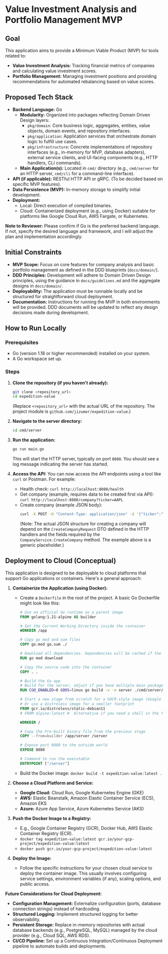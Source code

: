 # Value Investment Analysis and Portfolio Management MVP

## Goal

This application aims to provide a Minimum Viable Product (MVP) for tools related to:
*   **Value Investment Analysis:** Tracking financial metrics of companies and calculating value investment scores.
*   **Portfolio Management:** Managing investment positions and providing recommendations for automated rebalancing based on value scores.

## Proposed Tech Stack

*   **Backend Language:** Go
    *   **Modularity:** Organized into packages reflecting Domain Driven Design layers:
        *   `pkg/domain`: Core business logic, aggregates, entities, value objects, domain events, and repository interfaces.
        *   `pkg/application`: Application services that orchestrate domain logic to fulfill use cases.
        *   `pkg/infrastructure`: Concrete implementations of repository interfaces (e.g., in-memory for MVP, database adapters), external service clients, and UI-facing components (e.g., HTTP handlers, CLI commands).
    *   **Main Application(s):** Located in `cmd/` directory (e.g., `cmd/server` for an HTTP server, `cmd/cli` for a command-line interface).
*   **API (if applicable):** RESTful HTTP API or gRPC. (To be decided based on specific MVP features).
*   **Data Persistence (MVP):** In-memory storage to simplify initial development.
*   **Deployment:**
    *   Local: Direct execution of compiled binaries.
    *   Cloud: Containerized deployment (e.g., using Docker) suitable for platforms like Google Cloud Run, AWS Fargate, or Kubernetes.

**Note to Reviewer:** Please confirm if Go is the preferred backend language. If not, specify the desired language and framework, and I will adjust the plan and implementation accordingly.

## Initial Constraints

*   **MVP Scope:** Focus on core features for company analysis and basic portfolio management as defined in the DDD blueprints (`docs/domain/`).
*   **DDD Principles:** Development will adhere to Domain Driven Design principles, using the guidance in `docs/guidelines.md` and the aggregate designs in `docs/domain/`.
*   **Deployability:** The application must be runnable locally and be structured for straightforward cloud deployment.
*   **Documentation:** Instructions for running the MVP in both environments will be provided. DDD documents will be updated to reflect any design decisions made during development.

## How to Run Locally

### Prerequisites
*   Go (version 1.18 or higher recommended) installed on your system.
*   A Go workspace set up.

### Steps
1.  **Clone the repository (if you haven't already):**
    ```bash
    git clone <repository_url>
    cd expedition-value 
    ```
    (Replace `<repository_url>` with the actual URL of the repository. The project module is `github.com/jizumer/expedition-value`.)

2.  **Navigate to the server directory:**
    ```bash
    cd cmd/server
    ```

3.  **Run the application:**
    ```bash
    go run main.go
    ```
    This will start the HTTP server, typically on port `8080`. You should see a log message indicating the server has started.

4.  **Access the API:**
    You can now access the API endpoints using a tool like `curl` or Postman. For example:
    *   Health check: `curl http://localhost:8080/health`
    *   Get company (example, requires data to be created first via API): `curl http://localhost:8080/company?ticker=AAPL`
    *   Create company (example JSON body):
        ```bash
        curl -X POST -H "Content-Type: application/json" -d '{"ticker":"MSFT","name":"Microsoft Corp"}' http://localhost:8080/company/create 
        ``` 
        (Note: The actual JSON structure for creating a company will depend on the `CreateCompanyRequest` DTO defined in the HTTP handlers and the fields required by the `CompanyService.CreateCompany` method. The example above is a generic placeholder.)

## Deployment to Cloud (Conceptual)

This application is designed to be deployable to cloud platforms that support Go applications or containers. Here's a general approach:

1.  **Containerize the Application (using Docker):**
    *   Create a `Dockerfile` in the root of the project. A basic Go Dockerfile might look like this:

        ```Dockerfile
        # Use an official Go runtime as a parent image
        FROM golang:1.21-alpine AS builder

        # Set the Current Working Directory inside the container
        WORKDIR /app

        # Copy go mod and sum files
        COPY go.mod go.sum ./

        # Download all dependencies. Dependencies will be cached if the go.mod and go.sum files are not changed
        RUN go mod download

        # Copy the source code into the container
        COPY . .

        # Build the Go app
        # Build for the server, adjust if you have multiple main packages
        RUN CGO_ENABLED=0 GOOS=linux go build -v -o server ./cmd/server/main.go

        # Start a new stage from scratch for a GOCR-style image (Google Cloud Optimized Runtimes)
        # Or use a distroless image for a smaller footprint
        FROM gcr.io/distroless/static-debian11 
        # FROM alpine:latest #  Alternative if you need a shell in the final image

        WORKDIR /

        # Copy the Pre-built binary file from the previous stage
        COPY --from=builder /app/server /server

        # Expose port 8080 to the outside world
        EXPOSE 8080

        # Command to run the executable
        ENTRYPOINT ["/server"]
        ```
    *   Build the Docker image: `docker build -t expedition-value:latest .`

2.  **Choose a Cloud Platform and Service:**
    *   **Google Cloud:** Cloud Run, Google Kubernetes Engine (GKE)
    *   **AWS:** Elastic Beanstalk, Amazon Elastic Container Service (ECS), Amazon EKS
    *   **Azure:** Azure App Service, Azure Kubernetes Service (AKS)

3.  **Push the Docker Image to a Registry:**
    *   E.g., Google Container Registry (GCR), Docker Hub, AWS Elastic Container Registry (ECR).
    *   `docker tag expedition-value:latest gcr.io/your-gcp-project/expedition-value:latest`
    *   `docker push gcr.io/your-gcp-project/expedition-value:latest`

4.  **Deploy the Image:**
    *   Follow the specific instructions for your chosen cloud service to deploy the container image. This usually involves configuring service settings, environment variables (if any), scaling options, and public access.

**Future Considerations for Cloud Deployment:**
*   **Configuration Management:** Externalize configuration (ports, database connection strings) instead of hardcoding.
*   **Structured Logging:** Implement structured logging for better observability.
*   **Persistent Storage:** Replace in-memory repositories with actual database backends (e.g., PostgreSQL, MySQL) managed by the cloud provider (e.g., Cloud SQL, AWS RDS).
*   **CI/CD Pipeline:** Set up a Continuous Integration/Continuous Deployment pipeline to automate builds and deployments.
